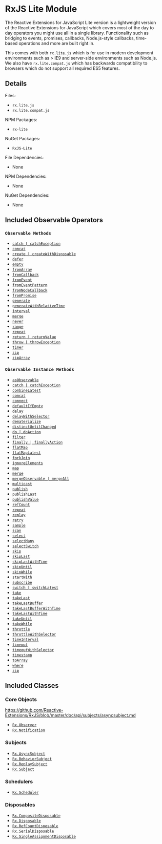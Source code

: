 # RxJS Lite Module #

The Reactive Extensions for JavaScript Lite version is a lightweight version of the Reactive Extensions for JavaScript which covers most of the day to day operators you might use all in a single library.  Functionality such as bridging to events, promises, callbacks, Node.js-style callbacks, time-based operations and more are built right in.

This comes with both `rx.lite.js` which is for use in modern development environments such as > IE9 and server-side environments such as Node.js.  We also have `rx.lite.compat.js` which has backwards compatibility to browsers which do not support all required ES5 features.

## Details ##

Files:
- `rx.lite.js`
- `rx.lite.compat.js`

NPM Packages:
- `rx-lite`

NuGet Packages:
- `RxJS-Lite`

File Dependencies:
- None

NPM Dependencies:
- None

NuGet Dependencies:
- None

## Included Observable Operators ##

### `Observable Methods`
- [`catch | catchException`](../api/core/observable.md#rxobservablecatchargs)
- [`concat`](../api/core/observable.md#rxobservableconcatargs)
- [`create | createWithDisposable`](../api/core/observable.md#rxobservablecreatesubscribe)
- [`defer`](../api/core/observable.md#rxobservabledeferobservablefactory)
- [`empty`](../api/core/observable.md#rxobservableemptyscheduler)
- [`fromArray`](../api/core/observable.md#rxobservablefromarrayarray-scheduler)
- [`fromCallback`](../api/core/observable.md#rxobservablefromcallbackfunc-scheduler-context-selector)
- [`fromEvent`](../api/core/observable.md#rxobservablefromeventelement-eventname-selector)
- [`fromEventPattern`](../api/core/observable.md#rxobservablefromeventpatternaddhandler-removehandler-selector)
- [`fromNodeCallback`](../api/core/observable.md#rxobservablefromnodecallbackfunc-scheduler-context-selector)
- [`fromPromise`](../api/core/observable.md#rxobservablefrompromisepromise)
- [`generate`](../api/core/observable.md#rxobservablegenerateinitialstate-condition-iterate-resultselector-scheduler)
- [`generateWithRelativeTime`](../api/core/observable.md#rxobservablegeneratewithrelativetimeinitialstate-condition-iterate-resultselector-timeselector-scheduler)
- [`interval`](../api/core/observable.md#rxobservableintervalperiod-scheduler)
- [`merge`](../api/core/observable.md#rxobservablemergescheduler-args)
- [`never`](../api/core/observable.md#rxobservablenever)
- [`range`](../api/core/observable.md#rxobservablerangestart-count-scheduler)
- [`repeat`](../api/core/observable.md#rxobservablerepeatvalue-repeatcount-scheduler)
- [`return | returnValue`](../api/core/observable.md#rxobservablereturnvalue-scheduler)
- [`throw | throwException`](../api/core/observable.md#rxobservablethrowexception-scheduler)
- [`timer`](../api/core/observable.md#rxobservabletimerduetime-period-scheduler)
- [`zip`](../api/core/observable.md#rxobservablezipargs)
- [`zipArray`](../api/core/observable.md#rxobservableziparrayargs)

### `Observable Instance Methods`
- [`asObservable`](../api/core/observable.md#rxobservableprototypeasobservable)
- [`catch | catchException`](../api/core/observable.md#rxobservableprototypecatchsecond--handler)
- [`combineLatest`](../api/core/observable.md#rxobservableprototypecombinelatestargs-resultselector)
- [`concat`](../api/core/observable.md#rxobservableprototypeconcatargs)
- [`connect`](../api/core/observable.md#connectableobservableprototypeconnect)
- [`defaultIfEmpty`](../api/core/observable.md#rxobservableprototypedefaultifemptydefaultvalue)
- [`delay`](../api/core/observable.md#rxobservableprototypedelayduetime-scheduler)
- [`delayWithSelector`](../api/core/observable.md#rxobservabledelaywithselectordelaysubscriptiondelay-delaydurationselector)
- [`dematerialize`](../api/core/observable.md#rxobservableprototypedematerialize)
- [`distinctUntilChanged`](../api/core/observable.md#rxobservableprototypedistinctuntilchangedkeyselector-comparer)
- [`do | doAction`](../api/core/observable.md#rxobservableprototypedoobserver--onnext-onerror-oncompleted)
- [`filter`](../api/core/observable.md#rxobservableprototypefilterpredicate-thisarg)
- [`finally | finallyAction`](../api/core/observable.md#rxobservableprototypefinallyaction)
- [`flatMap`](../api/core/observable.md#rxobservableprototypeflatmapselector-resultselector)
- [`flatMapLatest`](../api/core/observable.md#rxobservableprototypeflatmaplatestselector-thisarg)
- [`forkJoin`](../api/core/observable.md#rxobservableprototypeforkjoinsecond-resultselector)
- [`ignoreElements`](../api/core/observable.md#rxobservableprototypeignoreelements)
- [`map`](../api/core/observable.md#rxobservableprototypemapselector-thisarg)
- [`merge`](../api/core/observable.md#rxobservableprototypemergemaxconcurrent--other)
- [`mergeObservable | mergeAll`](../api/core/observable.md#rxobservableprototypemergeobservable)
- [`multicast`](../api/core/observable.md#rxobservableprototypemulticastsubject--subjectselector-selector)
- [`publish`](../api/core/observable.md#rxobservableprototypepublishselector)
- [`publishLast`](../api/core/observable.md#rxobservableprototypepublishlatestselector)
- [`publishValue`](../api/core/observable.md#rxobservableprototypepublishvalueselector)
- [`refCount`](../api/core/observable.md#connectableobservableprototyperefcount)
- [`repeat`](../api/core/observable.md#rxobservableprototyperepeatrepeatcount)
- [`replay`](../api/core/observable.md#rxobservableprototypereplayselector-buffersize-window-scheduler)
- [`retry`](../api/core/observable.md#rxobservableprototyperetryretrycount)
- [`sample`](../api/core/observable.md#rxobservableprototypesampleinterval--sampleobservable)
- [`scan`](../api/core/observable.md#rxobservableprototypescanseed-accumulator)
- [`select`](../api/core/observable.md#rxobservableprototypeselectselector-thisarg)
- [`selectMany`](../api/core/observable.md#rxobservableprototypeselectmanyselector-resultselector)
- [`selectSwitch`](../api/core/observable.md#rxobservableprototypeselectswitchselector-thisarg)
- [`skip`](../api/core/observable.md#rxobservableprototypeskipcount)
- [`skipLast`](../api/core/observable.md#rxobservableprototypeskiplastcount)
- [`skipLastWithTime`](../api/core/observable.md#rxobservableprototypeskiplastwithtimeduration)
- [`skipUntil`](../api/core/observable.md#rxobservableprototypeskipuntilother)
- [`skipWhile`](../api/core/observable.md#rxobservableprototypeskipwhilepredicate-thisarg)
- [`startWith`](../api/core/observable.md#rxobservableprototypestartwithscheduler-args)
- [`subscribe`](../api/core/observable.md#rxobservableprototypesubscribeobserver--onnext-onerror-oncompleted)
- [`switch | switchLatest`](../api/core/observable.md#rxobservableprototypeswitch)
- [`take`](../api/core/observable.md#rxobservableprototypetakecount-scheduler)
- [`takeLast`](../api/core/observable.md#rxobservableprototypetakelastcount)
- [`takeLastBuffer`](../api/core/observable.md#rxobservableprototypetakelastbuffercount)
- [`takeLastBufferWithTime`](../api/core/observable.md#rxobservableprototypetakelastbufferwithtimeduration-scheduler)
- [`takeLastWithTime`](../api/core/observable.md#rxobservableprototypetakelastwithtimeduration-timescheduler-loopscheduler)
- [`takeUntil`](../api/core/observable.md#rxobservableprototypetakeuntilother)
- [`takeWhile`](../api/core/observable.md#rxobservableprototypetakewhilepredicate-thisarg)
- [`throttle`](../api/core/observable.md#rxobservableprototypethrottleduetime-scheduler)
- [`throttleWithSelector`](../api/core/observable.md#rxobservableprototypethrottlewithselectorthrottleselector)
- [`timeInterval`](../api/core/observable.md#rxobservableprototypetimeintervalscheduler)
- [`timeout`](../api/core/observable.md#rxobservableprototypetimeoutduetime-other-scheduler)
- [`timeoutWithSelector`](../api/core/observable.md#rxobservableprototypetimeoutwithselectorfirsttimeout-timeoutdurationselector-other)
- [`timestamp`](../api/core/observable.md#rxobservableprototypetimestampscheduler)
- [`toArray`](../api/core/observable.md#rxobservableprototypetoarray)
- [`where`](../api/core/observable.md#rxobservableprototypewherepredicate-thisarg)
- [`zip`](../api/core/observable.md#rxobservableprototypezipargs-resultselector)

## Included Classes ##

### Core Objects
https://github.com/Reactive-Extensions/RxJS/blob/master/doc/api/subjects/asyncsubject.md
- [`Rx.Observer`](../api/core/observer.md)
- [`Rx.Notification`](../api/core/notification.md)

### Subjects

- [`Rx.AsyncSubject`](../api/subjects/asyncsubject.md)
- [`Rx.BehaviorSubject`](../api/subjects/behaviorsubject.md)
- [`Rx.ReplaySubject`](../api/subjects/replaysubject.md)
- [`Rx.Subject`](../api/subjects/subject.md)

### Schedulers

- [`Rx.Scheduler`](../api/schedulers/scheduler.md)

### Disposables

- [`Rx.CompositeDisposable`](../api/disposables/compositedisposable.md)
- [`Rx.Disposable`](../api/disposables/disposable.md)
- [`Rx.RefCountDisposable`](../api/disposables/refcountdisposable.md)
- [`Rx.SerialDisposable`](../api/disposables/serialdisposable.md)
- [`Rx.SingleAssignmentDisposable`](../api/disposables/singleassignmentdisposable.md)
